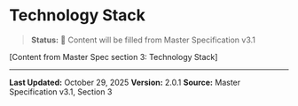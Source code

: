 # Technology Stack

> **Status:** 🔄 Content will be filled from Master Specification v3.1

[Content from Master Spec section 3: Technology Stack]

---

**Last Updated:** October 29, 2025
**Version:** 2.0.1
**Source:** Master Specification v3.1, Section 3
